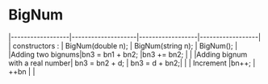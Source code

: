 # BigNum



|------------------|--------------------|------------------|------------------|
| constructors :   | BigNum(double n);  | BigNum(string n); |     BigNum();    |
|Adding two bignums|bn3 = bn1 + bn2;     |bn3 += bn2;        |                  |
|Adding bignum with a real number| bn3 = bn2 + d; | bn3 = d + bn2;|      |
| Increment |bn++; | ++bn |         |
